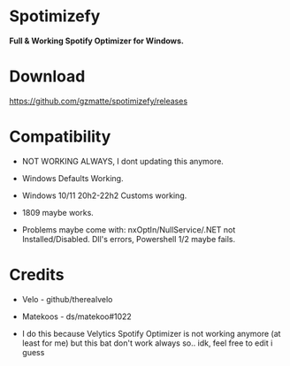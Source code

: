 # Spotimizefy
**Full &amp; Working Spotify Optimizer for Windows.**

# Download

https://github.com/gzmatte/spotimizefy/releases




# Compatibility
* NOT WORKING ALWAYS, I dont updating this anymore.

- Windows Defaults Working.
- Windows 10/11 20h2-22h2 Customs working.
- 1809 maybe works.

- Problems maybe come with: nxOptIn/NullService/.NET not Installed/Disabled. Dll's errors, Powershell 1/2 maybe fails.

# Credits

- Velo - github/therealvelo

- Matekoos - ds/matekoo#1022

- I do this because Velytics Spotify Optimizer is not working anymore (at least for me) but this bat don't work always so.. idk, feel free to edit i guess
